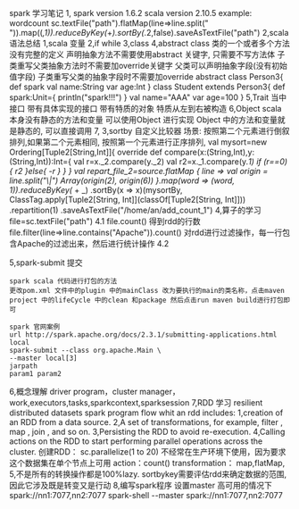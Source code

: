 spark 学习笔记
1, spark version 1.6.2   scala version 2.10.5
    example:
        wordcount sc.textFile("path").flatMap(line=>line.split(" ")).map((_,1)).reduceByKey(_+_).sortBy(_.2,false).saveAsTextFile("path") 
2,scala 语法总结
    1,scala 变量
    2,if while 
    3,class
    4,abstract class
        类的一个或者多个方法没有完整的定义
        声明抽象方法不需要使用abstract 关键字, 只需要不写方法体
        子类重写父类抽象方法时不需要加override关键字
        父类可以声明抽象字段(没有初始值字段)
        子类重写父类的抽象字段时不需要加override
        abstract class Person3{
            def spark
            val name:String
            var age:Int
        }
        class Student extends Person3{
            def spark:Unit={
                println("spark!!!")
            }
            val name="AAA"
            var age=100
        }
    5,Trait
        当中接口
        带有具体实现的接口
        带有特质的对象
        特质从左到右被构造
    6,Object
        scala 本身没有静态的方法和变量
        可以使用Object 进行实现
        Object 中的方法和变量就是静态的, 可以直接调用
    7,
3,sortby
    自定义比较器
    场景: 按照第二个元素进行倒叙排列,如果第二个元素相同, 按照第一个元素进行正序排列,
    val mysort=new Ordering[Tuple2[String,Int]]{
        override def compare(x:(String,Int),y:(String,Int)):Int={
            val r=x._2.compare(y._2)
            val r2=x._1.compare(y._1)
            if (r==0){
              r2
            }else{
              -r
            }
        }
    }
    val repart_file_2=source.flatMap { line =>
      val origin = line.split("\\|")
      Array(origin(2), origin(6))
    }.map(word => (word, 1)).reduceByKey(_ + _)
      .sortBy(x => x)(mysortBy, ClassTag.apply[Tuple2[String, Int]](classOf[Tuple2[String, Int]]))
      .repartition(1)
      .saveAsTextFile("/home/an/add_count_1")
4,算子的学习
	file=sc.textFile("path")
	4.1 file.count() 得到rdd的行数
	    file.filter(line=>line.contains("Apache")).count() 对rdd进行过滤操作，每一行包含Apache的过滤出来，然后进行统计操作
	4.2 



5,spark-submit 提交

    spark scala 代码进行打包的方法
    更改pom.xml 文件中的plugin 中的mainClass 改为要执行的main的类名称，点击maven project 中的lifeCycle 中的clean 和package 然后点击run maven build进行打包即可

    spark 官网案例
    url http://spark.apache.org/docs/2.3.1/submitting-applications.html
    local 
	spark-submit --class org.apache.Main \
	--master local[3]
	jarpath
	param1 param2

6,概念理解
	driver program，cluster manager，work,executors,tasks,sparkcontext,sparksession
7,RDD 学习
   resilient distributed datasets
   spark program flow whit an rdd includes:
	1,creation of an RDD from a data source.
  2,A set of transformations, for example, filter , map , join , and so on.
	3,Persisting the RDD to avoid re-execution.
	4,Calling actions on the RDD to start performing parallel operations across the cluster.
    创建RDD：
	  sc.parallelize(1 to 20) 不经常在生产环境下使用，因为要求这个数据集在单个节点上可用
	  action：count()
	  transformation： map,flatMap,
  5,不是所有的转换操作都是100%lazy. sortbykey需要评估rdd来确定数据的范围, 因此它涉及既是转变又是行动
8,编写spark程序
  设置master 高可用的情况下  spark://nn1:7077,nn2:7077
  spark-shell --master spark://nn1:7077,nn2:7077
































